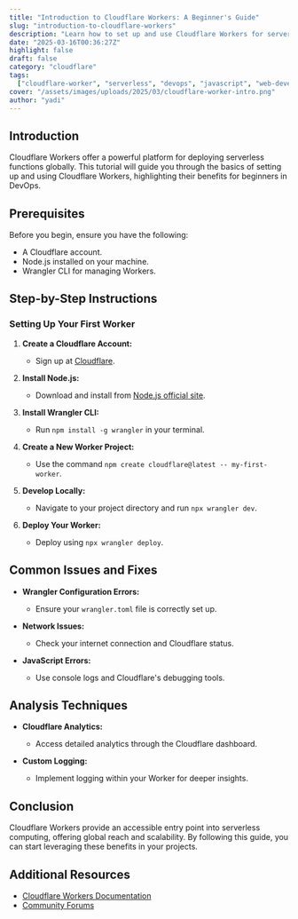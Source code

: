 ```yaml
---
title: "Introduction to Cloudflare Workers: A Beginner's Guide"
slug: "introduction-to-cloudflare-workers"
description: "Learn how to set up and use Cloudflare Workers for serverless functions."
date: "2025-03-16T00:36:27Z"
highlight: false
draft: false
category: "cloudflare"
tags:
  ["cloudflare-worker", "serverless", "devops", "javascript", "web-development"]
cover: "/assets/images/uploads/2025/03/cloudflare-worker-intro.png"
author: "yadi"
---
```


## Introduction

Cloudflare Workers offer a powerful platform for deploying serverless functions globally. This tutorial will guide you through the basics of setting up and using Cloudflare Workers, highlighting their benefits for beginners in DevOps.

## Prerequisites

Before you begin, ensure you have the following:

- A Cloudflare account.
- Node.js installed on your machine.
- Wrangler CLI for managing Workers.

## Step-by-Step Instructions

### Setting Up Your First Worker

1. **Create a Cloudflare Account:**

   - Sign up at [Cloudflare](https://dash.cloudflare.com/sign-up/workers-and-pages).

2. **Install Node.js:**

   - Download and install from [Node.js official site](https://nodejs.org/).

3. **Install Wrangler CLI:**

   - Run `npm install -g wrangler` in your terminal.

4. **Create a New Worker Project:**

   - Use the command `npm create cloudflare@latest -- my-first-worker`.

5. **Develop Locally:**

   - Navigate to your project directory and run `npx wrangler dev`.

6. **Deploy Your Worker:**
   - Deploy using `npx wrangler deploy`.

## Common Issues and Fixes

- **Wrangler Configuration Errors:**

  - Ensure your `wrangler.toml` file is correctly set up.

- **Network Issues:**

  - Check your internet connection and Cloudflare status.

- **JavaScript Errors:**
  - Use console logs and Cloudflare's debugging tools.

## Analysis Techniques

- **Cloudflare Analytics:**

  - Access detailed analytics through the Cloudflare dashboard.

- **Custom Logging:**
  - Implement logging within your Worker for deeper insights.

## Conclusion

Cloudflare Workers provide an accessible entry point into serverless computing, offering global reach and scalability. By following this guide, you can start leveraging these benefits in your projects.

## Additional Resources

- [Cloudflare Workers Documentation](https://developers.cloudflare.com/workers/)
- [Community Forums](https://community.cloudflare.com/)
